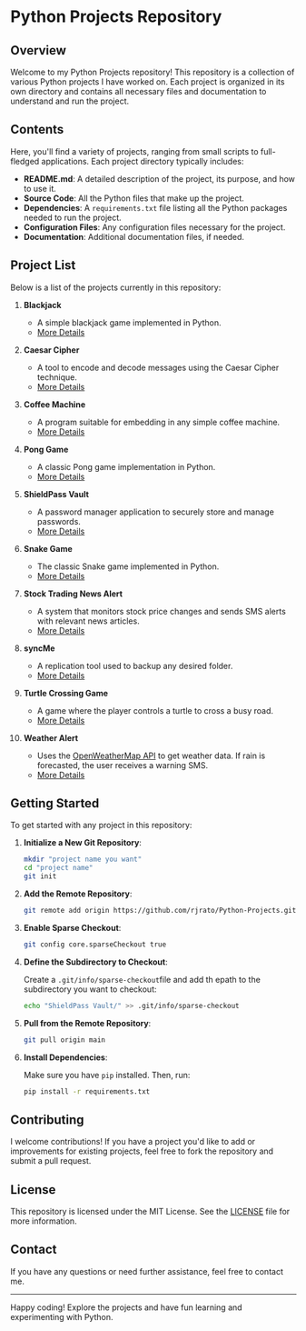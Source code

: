 # Python Projects Repository

## Overview

Welcome to my Python Projects repository! This repository is a collection of various Python projects I have worked on. Each project is organized in its own directory and contains all necessary files and documentation to understand and run the project.

## Contents

Here, you'll find a variety of projects, ranging from small scripts to full-fledged applications. Each project directory typically includes:

- **README.md**: A detailed description of the project, its purpose, and how to use it.
- **Source Code**: All the Python files that make up the project.
- **Dependencies**: A `requirements.txt` file listing all the Python packages needed to run the project.
- **Configuration Files**: Any configuration files necessary for the project.
- **Documentation**: Additional documentation files, if needed.

## Project List

Below is a list of the projects currently in this repository:

1. **Blackjack**
   - A simple blackjack game implemented in Python.
   - [More Details](./Blackjack/README.md)

2. **Caesar Cipher**
   - A tool to encode and decode messages using the Caesar Cipher technique.
   - [More Details](./Caesar%20Cipher/README.md)

3. **Coffee Machine**
   - A program suitable for embedding in any simple coffee machine.
   - [More Details](./Coffee%20Machine/README.md)

4. **Pong Game**
   - A classic Pong game implementation in Python.
   - [More Details](./Pong%20Game/README.md)

5. **ShieldPass Vault**
   - A password manager application to securely store and manage passwords.
   - [More Details](./ShieldPass%20Vault/README.md)

6. **Snake Game**
   - The classic Snake game implemented in Python.
   - [More Details](./Snake%20Game/README.md)

7. **Stock Trading News Alert**
   - A system that monitors stock price changes and sends SMS alerts with relevant news articles.
   - [More Details](./Stock%20Trading%20News%20Alert/README.md)

8. **syncMe**
   - A replication tool used to backup any desired folder.
   - [More Details](./SyncMe/README.md)

9. **Turtle Crossing Game**
   - A game where the player controls a turtle to cross a busy road.
   - [More Details](./Turtle%20Crossing%20Game/README.md)

10. **Weather Alert**
    - Uses the [OpenWeatherMap API](https://api.openweathermap.org/data/2.5/forecast) to get weather data. If rain is forecasted, the user receives a warning SMS.
    - [More Details](./Weather%20Alert/README.md)

## Getting Started

To get started with any project in this repository:

1. **Initialize a New Git Repository**:
    ```sh
    mkdir "project name you want"
    cd "project name"
    git init
    ```

2. **Add the Remote Repository**:
    ```sh
    git remote add origin https://github.com/rjrato/Python-Projects.git
    ```

3. **Enable Sparse Checkout**:
    ```sh
    git config core.sparseCheckout true
    ```

4. **Define the Subdirectory to Checkout**:

    Create a `.git/info/sparse-checkout`file and add th epath to the subdirectory you want to checkout:
    ```sh
    echo "ShieldPass Vault/" >> .git/info/sparse-checkout
    ```

5. **Pull from the Remote Repository**:

    ```sh
    git pull origin main
    ```

6. **Install Dependencies**:

    Make sure you have `pip` installed. Then, run:

    ```sh
    pip install -r requirements.txt
    ```

## Contributing

I welcome contributions! If you have a project you'd like to add or improvements for existing projects, feel free to fork the repository and submit a pull request.

## License

This repository is licensed under the MIT License. See the [LICENSE](./LICENSE) file for more information.

## Contact

If you have any questions or need further assistance, feel free to contact me.

---

Happy coding! Explore the projects and have fun learning and experimenting with Python.
